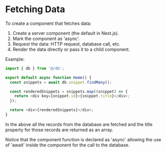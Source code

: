 # Fetching Data

To create a component that fetches data:

1. Create a server component (the default in Next.js).
2. Mark the component as 'async'.
3. Request the data: HTTP request, database call, etc.
4. Render the data directly or pass it to a child component.

Example:

```typescript
import { db } from '@/db';

export default async function Home() {
  const snippets = await db.snippet.findMany();

  const renderedSnippets = snippets.map((snippet) => {
    return <div key={snippet.id}>{snippet.title}</div>;
  });

  return <div>{renderedSnippets}</div>;
}
```

In the above all the records from the database are fetched and the title property for those records are returned as an array.

Notice that the component function is declared as 'async' allowing the use of 'await' inside the component for the call to the database.
